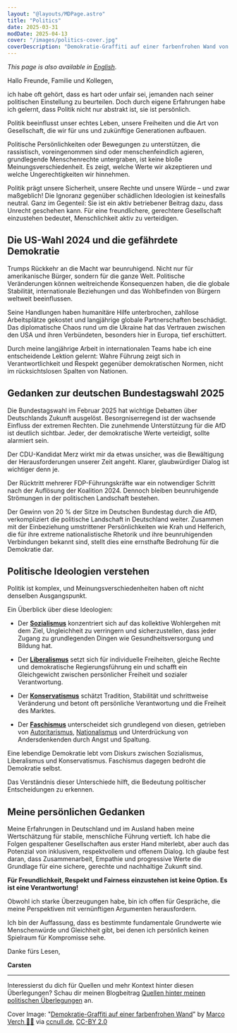 ```yaml
---
layout: "@layouts/MDPage.astro"
title: "Politics"
date: 2025-03-31
modDate: 2025-04-13
cover: "/images/politics-cover.jpg"
coverDescription: "Demokratie-Graffiti auf einer farbenfrohen Wand von Marco Verch."
---
```


_This page is also available in [English](/en/politics/)_.

Hallo Freunde, Familie und Kollegen,

ich habe oft gehört,
dass es hart oder unfair sei,
jemanden nach seiner politischen Einstellung zu beurteilen.
Doch durch eigene Erfahrungen habe ich gelernt,
dass Politik nicht nur abstrakt ist, sie ist persönlich.

Politik beeinflusst unser echtes Leben,
unsere Freiheiten
und die Art von Gesellschaft,
die wir für uns und zukünftige Generationen aufbauen.

Politische Persönlichkeiten oder Bewegungen zu unterstützen,
die rassistisch,
voreingenommen sind
oder menschenfeindlich agieren,
grundlegende Menschenrechte untergraben,
ist keine bloße Meinungsverschiedenheit.
Es zeigt,
welche Werte wir akzeptieren
und welche Ungerechtigkeiten wir hinnehmen.

Politik prägt unsere Sicherheit, unsere Rechte und unsere Würde – und zwar maßgeblich!
Die Ignoranz gegenüber schädlichen Ideologien ist keinesfalls neutral.
Ganz im Gegenteil: Sie ist ein aktiv betriebener Beitrag dazu, dass Unrecht geschehen kann.
Für eine freundlichere, gerechtere Gesellschaft einzustehen bedeutet, Menschlichkeit aktiv zu verteidigen.

## Die US-Wahl 2024 und die gefährdete Demokratie

Trumps Rückkehr an die Macht war beunruhigend.
Nicht nur für amerikanische Bürger,
sondern für die ganze Welt.
Politische Veränderungen können weitreichende Konsequenzen haben,
die die globale Stabilität,
internationale Beziehungen
und das Wohlbefinden von Bürgern weltweit beeinflussen.

Seine Handlungen haben humanitäre Hilfe unterbrochen,
zahllose Arbeitsplätze gekostet
und langjährige globale Partnerschaften beschädigt.
Das diplomatische Chaos rund um die Ukraine hat das Vertrauen
zwischen den USA und ihren Verbündeten,
besonders hier in Europa,
tief erschüttert.

Durch meine langjährige Arbeit in internationalen Teams
habe ich eine entscheidende Lektion gelernt:
Wahre Führung zeigt sich in Verantwortlichkeit
und Respekt gegenüber demokratischen Normen,
nicht im rücksichtslosen Spalten von Nationen.

## Gedanken zur deutschen Bundestagswahl 2025

Die Bundestagswahl im Februar 2025
hat wichtige Debatten über Deutschlands Zukunft ausgelöst.
Besorgniserregend ist der wachsende Einfluss der extremen Rechten.
Die zunehmende Unterstützung für die AfD ist deutlich sichtbar.
Jeder, der demokratische Werte verteidigt, sollte alarmiert sein.

Der CDU-Kandidat Merz wirkt mir da etwas unsicher,
was die Bewältigung der Herausforderungen unserer Zeit angeht.
Klarer, glaubwürdiger Dialog ist wichtiger denn je.

Der Rücktritt mehrerer FDP-Führungskräfte
war ein notwendiger Schritt nach der Auflösung der Koalition 2024.
Dennoch bleiben beunruhigende Strömungen in der politischen Landschaft bestehen.

Der Gewinn von 20 % der Sitze im Deutschen Bundestag durch die AfD,
verkompliziert die politische Landschaft in Deutschland weiter.
Zusammen mit der Einbeziehung umstrittener Persönlichkeiten wie Krah und Helferich,
die für ihre extreme nationalistische Rhetorik und ihre beunruhigenden Verbindungen bekannt sind,
stellt dies eine ernsthafte Bedrohung für die Demokratie dar.

## Politische Ideologien verstehen

Politik ist komplex,
und Meinungsverschiedenheiten haben oft nicht denselben Ausgangspunkt.

Ein Überblick über diese Ideologien:

- Der **[Sozialismus](https://de.wikipedia.org/wiki/Sozialismus)** konzentriert sich
  auf das kollektive Wohlergehen mit dem Ziel, Ungleichheit zu verringern und sicherzustellen,
  dass jeder Zugang zu grundlegenden Dingen wie Gesundheitsversorgung und Bildung hat.

- Der **[Liberalismus](https://de.wikipedia.org/wiki/Liberalismus)** setzt sich
  für individuelle Freiheiten, gleiche Rechte und demokratische Regierungsführung ein
  und schafft ein Gleichgewicht zwischen persönlicher Freiheit und sozialer Verantwortung.

- Der **[Konservatismus](https://de.wikipedia.org/wiki/Konservatismus)** schätzt Tradition,
  Stabilität und schrittweise Veränderung und betont oft persönliche Verantwortung und die Freiheit des Marktes.

- Der **[Faschismus](https://de.wikipedia.org/wiki/Faschismus)** unterscheidet sich grundlegend von diesen,
  getrieben von [Autoritarismus](https://de.wikipedia.org/wiki/Autoritarismus),
  [Nationalismus](https://de.wikipedia.org/wiki/Nationalismus)
  und Unterdrückung von Andersdenkenden durch Angst und Spaltung.

Eine lebendige Demokratie lebt vom Diskurs zwischen Sozialismus, Liberalismus und Konservatismus.
Faschismus dagegen bedroht die Demokratie selbst.

Das Verständnis dieser Unterschiede hilft,
die Bedeutung politischer Entscheidungen zu erkennen.

## Meine persönlichen Gedanken

Meine Erfahrungen in Deutschland und im Ausland haben meine Wertschätzung für stabile, menschliche Führung vertieft.
Ich habe die Folgen gespaltener Gesellschaften aus erster Hand miterlebt, aber auch das Potenzial von inklusivem,
respektvollem und offenem Dialog.
Ich glaube fest daran,
dass Zusammenarbeit,
Empathie und progressive Werte die Grundlage für eine sichere,
gerechte und nachhaltige Zukunft sind.

**Für Freundlichkeit, Respekt und Fairness einzustehen ist keine Option. Es ist eine Verantwortung!**

Obwohl ich starke Überzeugungen habe, bin ich offen für Gespräche, die meine Perspektiven mit vernünftigen Argumenten herausfordern.

Ich bin der Auffassung, dass es bestimmte fundamentale Grundwerte wie Menschenwürde und Gleichheit gibt, bei denen ich persönlich keinen Spielraum für Kompromisse sehe.

Danke fürs Lesen,

**Carsten**

---

Interessierst du dich für Quellen und mehr Kontext hinter diesen Überlegungen?
Schau dir meinen Blogbeitrag
[Quellen hinter meinen politischen Überlegungen](/blog/sources-behind-my-political-reflections) an.

<p class="text-sm">
Cover Image: "<a href="https://ccnull.de/foto/demokratie-graffiti-auf-einer-farbenfrohen-wand/1100087" target="_blank">Demokratie-Graffiti auf einer farbenfrohen Wand</a>" by <a href="https://ccnull.de/fotograf/marco-verch-1" target="_blank">Marco Verch 👨‍🍳</a> via <a href="https://ccnull.de" target="_blank">ccnull.de</a>, <a href="https://creativecommons.org/licenses/by/2.0/de/" target="_blank">CC-BY 2.0</a>
</p>

